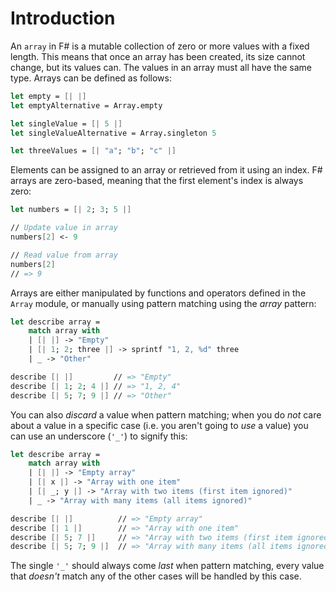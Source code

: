 # Introduction

An `array` in F# is a mutable collection of zero or more values with a fixed length. This means that once an array has been created, its size cannot change, but its values can. The values in an array must all have the same type. Arrays can be defined as follows:

```fsharp
let empty = [| |]
let emptyAlternative = Array.empty

let singleValue = [| 5 |]
let singleValueAlternative = Array.singleton 5

let threeValues = [| "a"; "b"; "c" |]
```

Elements can be assigned to an array or retrieved from it using an index. F# arrays are zero-based, meaning that the first element's index is always zero:

```fsharp
let numbers = [| 2; 3; 5 |]

// Update value in array
numbers[2] <- 9

// Read value from array
numbers[2]
// => 9
```

Arrays are either manipulated by functions and operators defined in the `Array` module, or manually using pattern matching using the _array_ pattern:

```fsharp
let describe array =
    match array with
    | [| |] -> "Empty"
    | [| 1; 2; three |] -> sprintf "1, 2, %d" three
    | _ -> "Other"

describe [| |]         // => "Empty"
describe [| 1; 2; 4 |] // => "1, 2, 4"
describe [| 5; 7; 9 |] // => "Other"
```

You can also _discard_ a value when pattern matching; when you do _not_ care about a value in a specific case (i.e. you aren't going to _use_ a value) you can use an underscore (`'_'`) to signify this:

```fsharp
let describe array =
    match array with
    | [| |] -> "Empty array"
    | [| x |] -> "Array with one item"
    | [| _; y |] -> "Array with two items (first item ignored)"
    | _ -> "Array with many items (all items ignored)"

describe [| |]          // => "Empty array"
describe [| 1 |]        // => "Array with one item"
describe [| 5; 7 |]     // => "Array with two items (first item ignored)"
describe [| 5; 7; 9 |]  // => "Array with many items (all items ignored)"
```

The single `'_'` should always come _last_ when pattern matching, every value that _doesn't_ match any of the other cases will be handled by this case.
